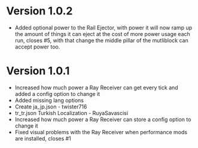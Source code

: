 # Version 1.0.2

* Added optional power to the Rail Ejector, with power it will now ramp up the amount of things it can eject at the cost
  of more power usage each run, closes #5, with that change the middle pillar of the mutliblock can accept power too.

# Version 1.0.1

* Increased how much power a Ray Receiver can get every tick and added a config option to change it
* Added missing lang options
* Create ja_jp.json - twister716
* tr_tr.json Turkish Localization - RuyaSavascisi
* Increased how much power a Ray Receiver can store a config option to change it
* Fixed visual problems with the Ray Receiver when performance mods are installed, closes #1